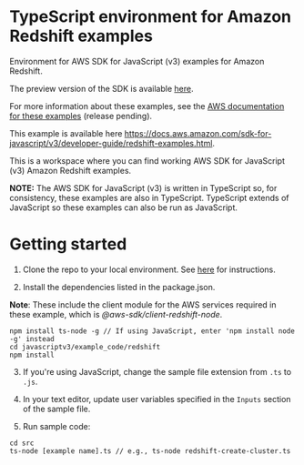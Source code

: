 # TypeScript environment for Amazon Redshift examples
Environment for AWS SDK for JavaScript (v3) examples for Amazon Redshift. 

The preview version of the SDK is available [here](https://github.com/aws/aws-sdk-js-v3). 

For more information about these examples, see the [AWS documentation for these examples](https://docs.aws.amazon.com/sdk-for-javascript/v3/developer-guide/redshift-examples.html) (release pending).

This example is available here https://docs.aws.amazon.com/sdk-for-javascript/v3/developer-guide/redshift-examples.html.

This is a workspace where you can find working AWS SDK for JavaScript (v3) Amazon Redshift examples. 

**NOTE:** The AWS SDK for JavaScript (v3) is written in TypeScript so, for consistency, these examples are also in TypeScript. TypeScript extends of JavaScript so these examples can also be run as JavaScript.

# Getting started

1. Clone the repo to your local environment. See [here](https://docs.github.com/en/github/creating-cloning-and-archiving-repositories/cloning-a-repository) for instructions.

2. Install the dependencies listed in the package.json.

**Note**: These include the client module for the AWS services required in these example, 
which is *@aws-sdk/client-redshift-node*.

```
npm install ts-node -g // If using JavaScript, enter 'npm install node -g' instead
cd javascriptv3/example_code/redshift
npm install
```
3. If you're using JavaScript, change the sample file extension from ```.ts``` to ```.js```.

4. In your text editor, update user variables specified in the ```Inputs``` section of the sample file.

5. Run sample code:
```
cd src
ts-node [example name].ts // e.g., ts-node redshift-create-cluster.ts
```

